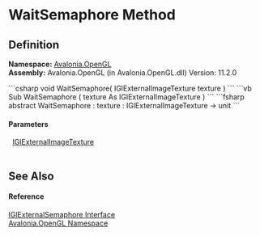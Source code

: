 # WaitSemaphore Method




## Definition
**Namespace:** <a href="N_Avalonia_OpenGL">Avalonia.OpenGL</a>  
**Assembly:** Avalonia.OpenGL (in Avalonia.OpenGL.dll) Version: 11.2.0

<Tabs groupId="api-code-preview">
<TabItem value="csharp" label="C#">
```csharp
void WaitSemaphore(
	IGlExternalImageTexture texture
)
```
</TabItem>
<TabItem value="vb" label="VB">
```vb
Sub WaitSemaphore ( 
	texture As IGlExternalImageTexture
)
```
</TabItem>
<TabItem value="fsharp" label="F#">
```fsharp
abstract WaitSemaphore : 
        texture : IGlExternalImageTexture -> unit 
```
</TabItem>
</Tabs>



#### Parameters
<dl><dt>  <a href="T_Avalonia_OpenGL_IGlExternalImageTexture">IGlExternalImageTexture</a></dt><dd> </dd></dl>

## See Also


#### Reference
<a href="T_Avalonia_OpenGL_IGlExternalSemaphore">IGlExternalSemaphore Interface</a>  
<a href="N_Avalonia_OpenGL">Avalonia.OpenGL Namespace</a>  

